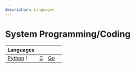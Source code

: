```yaml
---
description: Languages
---
```


# System Programming/Coding



| Languages                                               |                               |                           |   |
| ------------------------------------------------------- | ----------------------------- | ------------------------- | - |
| [Python](https://wiki.python.org/moin/BeginnersGuide) ! | [C](https://www.learn-c.org/) | [Go](https://www.go.dev/) |   |
